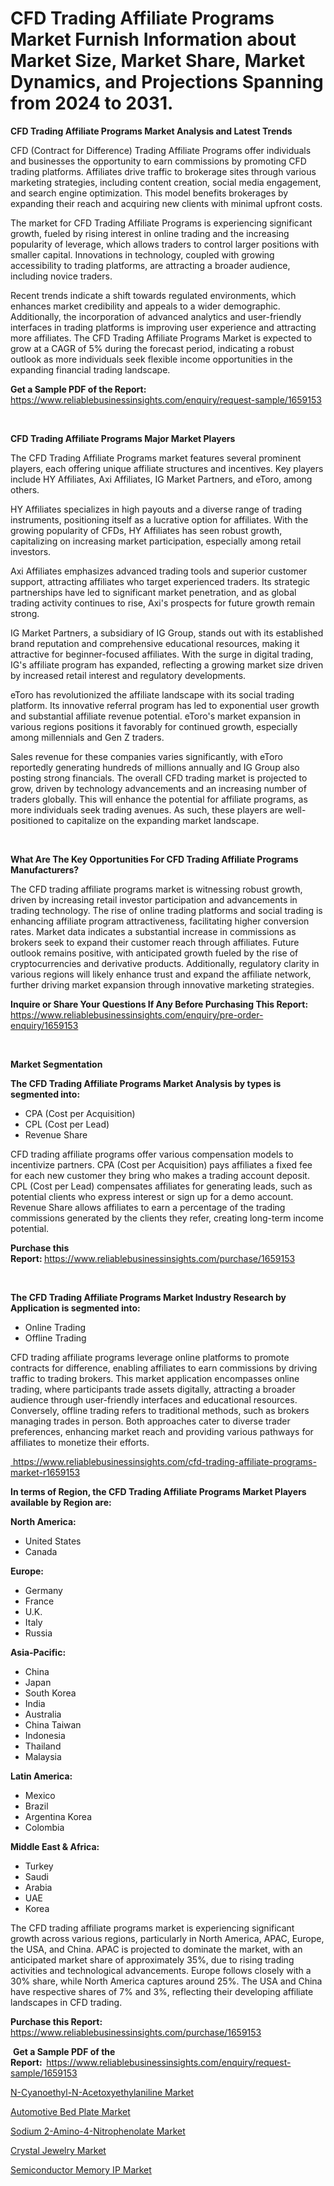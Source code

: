 <p><h1>CFD Trading Affiliate Programs Market Furnish Information about Market Size, Market Share, Market Dynamics, and Projections Spanning from 2024 to 2031.</h1></p><p><strong>CFD Trading Affiliate Programs Market Analysis and Latest Trends</strong></p>
<p><p>CFD (Contract for Difference) Trading Affiliate Programs offer individuals and businesses the opportunity to earn commissions by promoting CFD trading platforms. Affiliates drive traffic to brokerage sites through various marketing strategies, including content creation, social media engagement, and search engine optimization. This model benefits brokerages by expanding their reach and acquiring new clients with minimal upfront costs.</p><p>The market for CFD Trading Affiliate Programs is experiencing significant growth, fueled by rising interest in online trading and the increasing popularity of leverage, which allows traders to control larger positions with smaller capital. Innovations in technology, coupled with growing accessibility to trading platforms, are attracting a broader audience, including novice traders.</p><p>Recent trends indicate a shift towards regulated environments, which enhances market credibility and appeals to a wider demographic. Additionally, the incorporation of advanced analytics and user-friendly interfaces in trading platforms is improving user experience and attracting more affiliates. The CFD Trading Affiliate Programs Market is expected to grow at a CAGR of 5% during the forecast period, indicating a robust outlook as more individuals seek flexible income opportunities in the expanding financial trading landscape.</p></p>
<p><strong>Get a Sample PDF of the Report:&nbsp;</strong> <a href="https://www.reliablebusinessinsights.com/enquiry/request-sample/1659153?utm_campaign=1091&utm_medium=2&utm_source=Github&utm_content=ia&utm_term=28092024&utm_id=cfd-trading-affiliate-programs">https://www.reliablebusinessinsights.com/enquiry/request-sample/1659153</a></p>
<p>&nbsp;</p>
<p><strong>CFD Trading Affiliate Programs Major Market Players</strong></p>
<p><p>The CFD Trading Affiliate Programs market features several prominent players, each offering unique affiliate structures and incentives. Key players include HY Affiliates, Axi Affiliates, IG Market Partners, and eToro, among others.</p><p>HY Affiliates specializes in high payouts and a diverse range of trading instruments, positioning itself as a lucrative option for affiliates. With the growing popularity of CFDs, HY Affiliates has seen robust growth, capitalizing on increasing market participation, especially among retail investors.</p><p>Axi Affiliates emphasizes advanced trading tools and superior customer support, attracting affiliates who target experienced traders. Its strategic partnerships have led to significant market penetration, and as global trading activity continues to rise, Axi's prospects for future growth remain strong.</p><p>IG Market Partners, a subsidiary of IG Group, stands out with its established brand reputation and comprehensive educational resources, making it attractive for beginner-focused affiliates. With the surge in digital trading, IG's affiliate program has expanded, reflecting a growing market size driven by increased retail interest and regulatory developments.</p><p>eToro has revolutionized the affiliate landscape with its social trading platform. Its innovative referral program has led to exponential user growth and substantial affiliate revenue potential. eToro's market expansion in various regions positions it favorably for continued growth, especially among millennials and Gen Z traders.</p><p>Sales revenue for these companies varies significantly, with eToro reportedly generating hundreds of millions annually and IG Group also posting strong financials. The overall CFD trading market is projected to grow, driven by technology advancements and an increasing number of traders globally. This will enhance the potential for affiliate programs, as more individuals seek trading avenues. As such, these players are well-positioned to capitalize on the expanding market landscape.</p></p>
<p>&nbsp;</p>
<p><strong>What Are The Key Opportunities For CFD Trading Affiliate Programs Manufacturers?</strong></p>
<p><p>The CFD trading affiliate programs market is witnessing robust growth, driven by increasing retail investor participation and advancements in trading technology. The rise of online trading platforms and social trading is enhancing affiliate program attractiveness, facilitating higher conversion rates. Market data indicates a substantial increase in commissions as brokers seek to expand their customer reach through affiliates. Future outlook remains positive, with anticipated growth fueled by the rise of cryptocurrencies and derivative products. Additionally, regulatory clarity in various regions will likely enhance trust and expand the affiliate network, further driving market expansion through innovative marketing strategies.</p></p>
<p><strong>Inquire or Share Your Questions If Any Before Purchasing This Report:</strong> <a href="https://www.reliablebusinessinsights.com/enquiry/pre-order-enquiry/1659153?utm_campaign=1091&utm_medium=2&utm_source=Github&utm_content=ia&utm_term=28092024&utm_id=cfd-trading-affiliate-programs">https://www.reliablebusinessinsights.com/enquiry/pre-order-enquiry/1659153</a></p>
<p>&nbsp;</p>
<p><strong>Market Segmentation</strong></p>
<p><strong>The CFD Trading Affiliate Programs Market Analysis by types is segmented into:</strong></p>
<p><ul><li>CPA (Cost per Acquisition)</li><li>CPL (Cost per Lead)</li><li>Revenue Share</li></ul></p>
<p><p>CFD trading affiliate programs offer various compensation models to incentivize partners. CPA (Cost per Acquisition) pays affiliates a fixed fee for each new customer they bring who makes a trading account deposit. CPL (Cost per Lead) compensates affiliates for generating leads, such as potential clients who express interest or sign up for a demo account. Revenue Share allows affiliates to earn a percentage of the trading commissions generated by the clients they refer, creating long-term income potential.</p></p>
<p><strong>Purchase this Report:&nbsp;</strong><a href="https://www.reliablebusinessinsights.com/purchase/1659153?utm_campaign=1091&utm_medium=2&utm_source=Github&utm_content=ia&utm_term=28092024&utm_id=cfd-trading-affiliate-programs">https://www.reliablebusinessinsights.com/purchase/1659153</a></p>
<p>&nbsp;</p>
<p><strong>The CFD Trading Affiliate Programs Market Industry Research by Application is segmented into:</strong></p>
<p><ul><li>Online Trading</li><li>Offline Trading</li></ul></p>
<p><p>CFD trading affiliate programs leverage online platforms to promote contracts for difference, enabling affiliates to earn commissions by driving traffic to trading brokers. This market application encompasses online trading, where participants trade assets digitally, attracting a broader audience through user-friendly interfaces and educational resources. Conversely, offline trading refers to traditional methods, such as brokers managing trades in person. Both approaches cater to diverse trader preferences, enhancing market reach and providing various pathways for affiliates to monetize their efforts.</p></p>
<p><a href="https://www.reliablebusinessinsights.com/cfd-trading-affiliate-programs-market-r1659153?utm_campaign=1091&utm_medium=2&utm_source=Github&utm_content=ia&utm_term=28092024&utm_id=cfd-trading-affiliate-programs">&nbsp;https://www.reliablebusinessinsights.com/cfd-trading-affiliate-programs-market-r1659153</a></p>
<p><strong>In terms of Region, the CFD Trading Affiliate Programs Market Players available by Region are:</strong></p>
<p>
    <p> <strong> North America: </strong>
        <ul>
            <li>United States</li>
            <li>Canada</li>
        </ul>
        </p> 
    <p> <strong> Europe: </strong>
        <ul>
            <li>Germany</li>
            <li>France</li>
            <li>U.K.</li>
            <li>Italy</li>
            <li>Russia</li>
        </ul>
        </p> 
    <p> <strong> Asia-Pacific: </strong>
        <ul>
            <li>China</li>
            <li>Japan</li>
            <li>South Korea</li>
            <li>India</li>
            <li>Australia</li>
            <li>China Taiwan</li>
            <li>Indonesia</li>
            <li>Thailand</li>
            <li>Malaysia</li>
        </ul>
        </p> 
    <p> <strong> Latin America: </strong>
        <ul>
            <li>Mexico</li>
            <li>Brazil</li>
            <li>Argentina Korea</li>
            <li>Colombia</li>
        </ul>
        </p> 
    <p> <strong> Middle East & Africa: </strong>
        <ul>
            <li>Turkey</li>
            <li>Saudi</li>
            <li>Arabia</li>
            <li>UAE</li>
            <li>Korea</li>
        </ul>
    </p>
    </p>
<p><p>The CFD trading affiliate programs market is experiencing significant growth across various regions, particularly in North America, APAC, Europe, the USA, and China. APAC is projected to dominate the market, with an anticipated market share of approximately 35%, due to rising trading activities and technological advancements. Europe follows closely with a 30% share, while North America captures around 25%. The USA and China have respective shares of 7% and 3%, reflecting their developing affiliate landscapes in CFD trading.</p></p>
<p><strong>Purchase this Report: </strong><a href="https://www.reliablebusinessinsights.com/purchase/1659153?utm_campaign=1091&utm_medium=2&utm_source=Github&utm_content=ia&utm_term=28092024&utm_id=cfd-trading-affiliate-programs">https://www.reliablebusinessinsights.com/purchase/1659153</a></p>
<p>&nbsp;<strong>Get a Sample PDF of the Report:&nbsp;&nbsp;</strong><a href="https://www.reliablebusinessinsights.com/enquiry/request-sample/1659153?utm_campaign=1091&utm_medium=2&utm_source=Github&utm_content=ia&utm_term=28092024&utm_id=cfd-trading-affiliate-programs">https://www.reliablebusinessinsights.com/enquiry/request-sample/1659153</a></p>
<p><strong></strong></p>
<p><p><a href="https://github.com/KimNDobson/Market-Research-Report-List-1/blob/main/n-cyanoethyl-n-acetoxyethylaniline-market.md?utm_campaign=1091&utm_medium=2&utm_source=Github&utm_content=ia&utm_term=28092024&utm_id=cfd-trading-affiliate-programs">N-Cyanoethyl-N-Acetoxyethylaniline Market</a></p><p><a href="https://issuu.com/reportprime-2/docs/automotive-bed-plate-market-size-20_11d4331213c833?utm_campaign=1091&utm_medium=2&utm_source=Github&utm_content=ia&utm_term=28092024&utm_id=cfd-trading-affiliate-programs">Automotive Bed Plate Market</a></p><p><a href="https://github.com/THOMPKINSLEO/Market-Research-Report-List-1/blob/main/sodium-2-amino-4-nitrophenolate-market.md?utm_campaign=1091&utm_medium=2&utm_source=Github&utm_content=ia&utm_term=28092024&utm_id=cfd-trading-affiliate-programs">Sodium 2-Amino-4-Nitrophenolate Market</a></p><p><a href="https://www.linkedin.com/pulse/what-current-future-prospects-crystal-jewelry-market-analysis-w6edc?utm_campaign=1091&utm_medium=2&utm_source=Github&utm_content=ia&utm_term=28092024&utm_id=cfd-trading-affiliate-programs">Crystal Jewelry Market</a></p><p><a href="https://www.linkedin.com/pulse/insights-semiconductor-memory-ip-market-players-size-geographical-2j8ee?utm_campaign=1091&utm_medium=2&utm_source=Github&utm_content=ia&utm_term=28092024&utm_id=cfd-trading-affiliate-programs">Semiconductor Memory IP Market</a></p></p>
